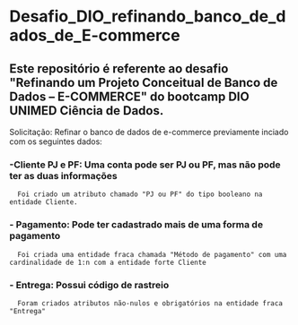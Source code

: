 # Desafio_DIO_refinando_banco_de_dados_de_E-commerce
## Este repositório é referente ao desafio "Refinando um Projeto Conceitual de Banco de Dados – E-COMMERCE" do bootcamp DIO UNIMED Ciência de Dados.

Solicitação: Refinar o banco de dados de e-commerce previamente inciado com os seguintes dados:
### -Cliente PJ e PF: Uma conta pode ser PJ ou PF, mas não pode ter as duas informações
      
      Foi criado um atributo chamado "PJ ou PF" do tipo booleano na entidade Cliente.

### - Pagamento: Pode ter cadastrado mais de uma forma de pagamento

      Foi criada uma entidade fraca chamada "Método de pagamento" com uma cardinalidade de 1:n com a entidade forte Cliente
      
### - Entrega: Possui código de rastreio

      Foram criados atributos não-nulos e obrigatórios na entidade fraca "Entrega"
